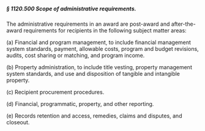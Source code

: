 ##### § 1120.500 Scope of administrative requirements. #####

The administrative requirements in an award are post-award and after-the-award requirements for recipients in the following subject matter areas:

(a) Financial and program management, to include financial management system standards, payment, allowable costs, program and budget revisions, audits, cost sharing or matching, and program income.

(b) Property administration, to include title vesting, property management system standards, and use and disposition of tangible and intangible property.

(c) Recipient procurement procedures.

(d) Financial, programmatic, property, and other reporting.

(e) Records retention and access, remedies, claims and disputes, and closeout.